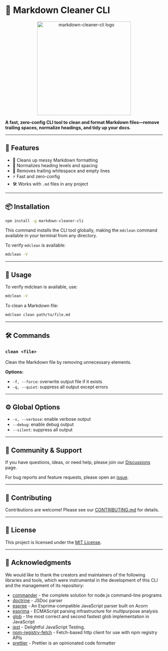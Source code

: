# 🧼 Markdown Cleaner CLI

<p align="center">
  <img src="assets/branding/logo-light.png" alt="markdown-cleaner-cli logo" width="300"/>
</p>

**A fast, zero-config CLI tool to clean and format Markdown files—remove trailing spaces, normalize headings, and tidy up your docs.**

---

## 🚀 Features

- 🧹 Cleans up messy Markdown formatting
- 🔄 Normalizes heading levels and spacing
- 🧼 Removes trailing whitespace and empty lines
- ⚡ Fast and zero-config
- 🛠️ Works with `.md` files in any project

---

## 📦 Installation

```bash
npm install -g markdown-cleaner-cli
```

This command installs the CLI tool globally, making the `mdclean` command available in your terminal from any directory.

To verify `mdclean` is available:

```bash
mdclean -V
```

---

## 🧪 Usage

To verify mdclean is available, use:

```bash
mdclean -V
```

To clean a Markdown file:

```bash
mdclean clean path/to/file.md
```

---

## 🛠️ Commands

### `clean <file>`

Clean the Markdown file by removing unnecessary elements.

**Options:**

- `-f, --force`: overwrite output file if it exists
- `-q, --quiet`: suppress all output except errors

---

## ⚙️ Global Options

- `-v, --verbose`: enable verbose output
- `--debug`: enable debug output
- `--silent`: suppress all output

---

## 💬 Community & Support

If you have questions, ideas, or need help, please join our [Discussions](https://github.com/ioncakephper/markdown-cleaner-cli/discussions) page.

For bug reports and feature requests, please open an [issue](https://github.com/ioncakephper/markdown-cleaner-cli/issues).

---

## 🤝 Contributing

Contributions are welcome! Please see our [CONTRIBUTING.md](CONTRIBUTING.md) for details.

---

## 📄 License

This project is licensed under the [MIT License](LICENSE).

---

## 🙏 Acknowledgments

We would like to thank the creators and maintainers of the following libraries and tools, which were instrumental in the development of this CLI and the management of its repository:

<!-- ACKNOWLEDGMENTS_START -->
- [commander](https://www.npmjs.com/package/commander) - the complete solution for node.js command-line programs
- [doctrine](https://www.npmjs.com/package/doctrine) - JSDoc parser
- [espree](https://www.npmjs.com/package/espree) - An Esprima-compatible JavaScript parser built on Acorn
- [esprima](https://www.npmjs.com/package/esprima) - ECMAScript parsing infrastructure for multipurpose analysis
- [glob](https://www.npmjs.com/package/glob) - the most correct and second fastest glob implementation in JavaScript
- [jest](https://www.npmjs.com/package/jest) - Delightful JavaScript Testing.
- [npm-registry-fetch](https://www.npmjs.com/package/npm-registry-fetch) - Fetch-based http client for use with npm registry APIs
- [prettier](https://www.npmjs.com/package/prettier) - Prettier is an opinionated code formatter
<!-- ACKNOWLEDGMENTS_END -->
